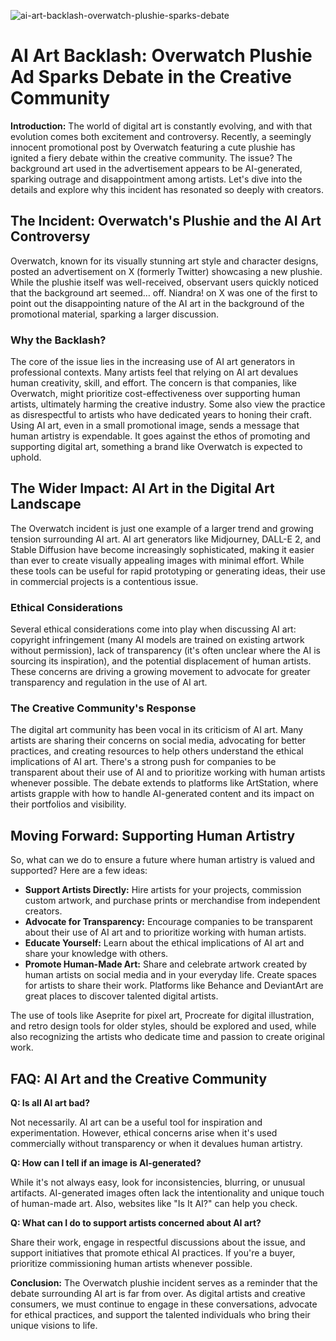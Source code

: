 ![ai-art-backlash-overwatch-plushie-sparks-debate](https://images.pexels.com/photos/33360838/pexels-photo-33360838.jpeg?auto=compress&cs=tinysrgb&fit=crop&h=627&w=1200)

# AI Art Backlash: Overwatch Plushie Ad Sparks Debate in the Creative Community

**Introduction:** The world of digital art is constantly evolving, and with that evolution comes both excitement and controversy. Recently, a seemingly innocent promotional post by Overwatch featuring a cute plushie has ignited a fiery debate within the creative community. The issue? The background art used in the advertisement appears to be AI-generated, sparking outrage and disappointment among artists. Let's dive into the details and explore why this incident has resonated so deeply with creators.

## The Incident: Overwatch's Plushie and the AI Art Controversy

Overwatch, known for its visually stunning art style and character designs, posted an advertisement on X (formerly Twitter) showcasing a new plushie. While the plushie itself was well-received, observant users quickly noticed that the background art seemed… off. Niandra! on X was one of the first to point out the disappointing nature of the AI art in the background of the promotional material, sparking a larger discussion.

### Why the Backlash?

The core of the issue lies in the increasing use of AI art generators in professional contexts. Many artists feel that relying on AI art devalues human creativity, skill, and effort. The concern is that companies, like Overwatch, might prioritize cost-effectiveness over supporting human artists, ultimately harming the creative industry. Some also view the practice as disrespectful to artists who have dedicated years to honing their craft. Using AI art, even in a small promotional image, sends a message that human artistry is expendable. It goes against the ethos of promoting and supporting digital art, something a brand like Overwatch is expected to uphold.

## The Wider Impact: AI Art in the Digital Art Landscape

The Overwatch incident is just one example of a larger trend and growing tension surrounding AI art. AI art generators like Midjourney, DALL-E 2, and Stable Diffusion have become increasingly sophisticated, making it easier than ever to create visually appealing images with minimal effort. While these tools can be useful for rapid prototyping or generating ideas, their use in commercial projects is a contentious issue.

### Ethical Considerations

Several ethical considerations come into play when discussing AI art: copyright infringement (many AI models are trained on existing artwork without permission), lack of transparency (it's often unclear where the AI is sourcing its inspiration), and the potential displacement of human artists. These concerns are driving a growing movement to advocate for greater transparency and regulation in the use of AI art.

### The Creative Community's Response

The digital art community has been vocal in its criticism of AI art. Many artists are sharing their concerns on social media, advocating for better practices, and creating resources to help others understand the ethical implications of AI art. There's a strong push for companies to be transparent about their use of AI and to prioritize working with human artists whenever possible. The debate extends to platforms like ArtStation, where artists grapple with how to handle AI-generated content and its impact on their portfolios and visibility.

## Moving Forward: Supporting Human Artistry

So, what can we do to ensure a future where human artistry is valued and supported? Here are a few ideas:

*   **Support Artists Directly:** Hire artists for your projects, commission custom artwork, and purchase prints or merchandise from independent creators.
*   **Advocate for Transparency:** Encourage companies to be transparent about their use of AI art and to prioritize working with human artists.
*   **Educate Yourself:** Learn about the ethical implications of AI art and share your knowledge with others.
*   **Promote Human-Made Art:** Share and celebrate artwork created by human artists on social media and in your everyday life. Create spaces for artists to share their work. Platforms like Behance and DeviantArt are great places to discover talented digital artists.

The use of tools like Aseprite for pixel art, Procreate for digital illustration, and retro design tools for older styles, should be explored and used, while also recognizing the artists who dedicate time and passion to create original work.

## FAQ: AI Art and the Creative Community

**Q: Is all AI art bad?**

Not necessarily. AI art can be a useful tool for inspiration and experimentation. However, ethical concerns arise when it's used commercially without transparency or when it devalues human artistry.

**Q: How can I tell if an image is AI-generated?**

While it's not always easy, look for inconsistencies, blurring, or unusual artifacts. AI-generated images often lack the intentionality and unique touch of human-made art. Also, websites like "Is It AI?" can help you check.

**Q: What can I do to support artists concerned about AI art?**

Share their work, engage in respectful discussions about the issue, and support initiatives that promote ethical AI practices. If you're a buyer, prioritize commissioning human artists whenever possible.

**Conclusion:** The Overwatch plushie incident serves as a reminder that the debate surrounding AI art is far from over. As digital artists and creative consumers, we must continue to engage in these conversations, advocate for ethical practices, and support the talented individuals who bring their unique visions to life.